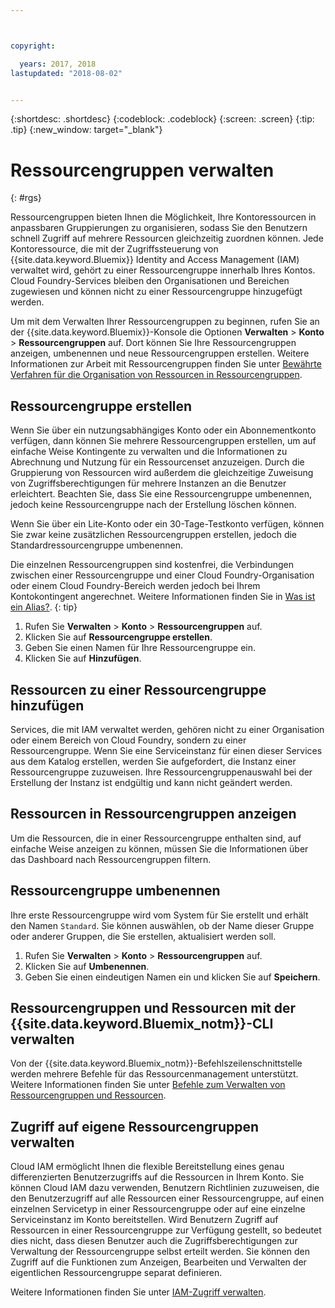 ```yaml
---



copyright:

  years: 2017, 2018
lastupdated: "2018-08-02"


---
```


{:shortdesc: .shortdesc}
{:codeblock: .codeblock}
{:screen: .screen}
{:tip: .tip}
{:new_window: target="_blank"}

# Ressourcengruppen verwalten
{: #rgs}

Ressourcengruppen bieten Ihnen die Möglichkeit, Ihre Kontoressourcen in anpassbaren Gruppierungen zu organisieren, sodass Sie den Benutzern schnell Zugriff auf mehrere Ressourcen gleichzeitig zuordnen können. Jede Kontoressource, die mit der Zugriffssteuerung von {{site.data.keyword.Bluemix}} Identity and Access Management (IAM) verwaltet wird, gehört zu einer Ressourcengruppe innerhalb Ihres Kontos. Cloud Foundry-Services bleiben den Organisationen und Bereichen zugewiesen und können nicht zu einer Ressourcengruppe hinzugefügt werden.

Um mit dem Verwalten Ihrer Ressourcengruppen zu beginnen, rufen Sie an der {{site.data.keyword.Bluemix}}-Konsole die Optionen **Verwalten** &gt; **Konto** &gt; **Ressourcengruppen** auf. Dort können Sie Ihre Ressourcengruppen anzeigen, umbenennen und neue Ressourcengruppen erstellen. Weitere Informationen zur Arbeit mit Ressourcengruppen finden Sie unter [Bewährte Verfahren für die Organisation von Ressourcen in Ressourcengruppen](/docs/resources/bestpractice_rgs.html#bp_resourcegroups).


## Ressourcengruppe erstellen

Wenn Sie über ein nutzungsabhängiges Konto oder ein Abonnementkonto verfügen, dann können Sie mehrere Ressourcengruppen erstellen, um auf einfache Weise Kontingente zu verwalten und die Informationen zu Abrechnung und Nutzung für ein Ressourcenset anzuzeigen. Durch die Gruppierung von Ressourcen wird außerdem die gleichzeitige Zuweisung von Zugriffsberechtigungen für mehrere Instanzen an die Benutzer erleichtert. Beachten Sie, dass Sie eine Ressourcengruppe umbenennen, jedoch keine Ressourcengruppe nach der Erstellung löschen können.

Wenn Sie über ein Lite-Konto oder ein 30-Tage-Testkonto verfügen, können Sie zwar keine zusätzlichen Ressourcengruppen erstellen, jedoch die Standardressourcengruppe umbenennen.

Die einzelnen Ressourcengruppen sind kostenfrei, die Verbindungen zwischen einer Ressourcengruppe und einer Cloud Foundry-Organisation oder einem Cloud Foundry-Bereich werden jedoch bei Ihrem Kontokontingent angerechnet. Weitere Informationen finden Sie in [Was ist ein Alias?](/docs/resources/connecting_apps.html#what_is_alias).
{: tip}

1. Rufen Sie **Verwalten** &gt; **Konto** &gt; **Ressourcengruppen** auf.
2. Klicken Sie auf **Ressourcengruppe erstellen**.
3. Geben Sie einen Namen für Ihre Ressourcengruppe ein.
4. Klicken Sie auf **Hinzufügen**.

## Ressourcen zu einer Ressourcengruppe hinzufügen

Services, die mit IAM verwaltet werden, gehören nicht zu einer Organisation oder einem Bereich von Cloud Foundry, sondern zu einer Ressourcengruppe. Wenn Sie eine Serviceinstanz für einen dieser Services aus dem Katalog erstellen, werden Sie aufgefordert, die Instanz einer Ressourcengruppe zuzuweisen. Ihre Ressourcengruppenauswahl bei der Erstellung der Instanz ist endgültig und kann nicht geändert werden.

## Ressourcen in Ressourcengruppen anzeigen

Um die Ressourcen, die in einer Ressourcengruppe enthalten sind, auf einfache Weise anzeigen zu können, müssen Sie die Informationen über das Dashboard nach Ressourcengruppen filtern.

## Ressourcengruppe umbenennen

Ihre erste Ressourcengruppe wird vom System für Sie erstellt und erhält den Namen `Standard`. Sie können auswählen, ob der Name dieser Gruppe oder anderer Gruppen, die Sie erstellen, aktualisiert werden soll.

1. Rufen Sie **Verwalten** &gt; **Konto** &gt; **Ressourcengruppen** auf.
2. Klicken Sie auf **Umbenennen**.
3. Geben Sie einen eindeutigen Namen ein und klicken Sie auf **Speichern**.

## Ressourcengruppen und Ressourcen mit der {{site.data.keyword.Bluemix_notm}}-CLI verwalten

Von der {{site.data.keyword.Bluemix_notm}}-Befehlszeilenschnittstelle werden mehrere Befehle für das Ressourcenmanagement unterstützt. Weitere Informationen finden Sie unter [Befehle zum Verwalten von Ressourcengruppen und Ressourcen](/docs/cli/reference/ibmcloud/cli_resource_group.html#ibmcloud_commands_resource).

## Zugriff auf eigene Ressourcengruppen verwalten

Cloud IAM ermöglicht Ihnen die flexible Bereitstellung eines genau differenzierten Benutzerzugriffs auf die Ressourcen in Ihrem Konto. Sie können Cloud IAM dazu verwenden, Benutzern Richtlinien zuzuweisen, die den Benutzerzugriff auf alle Ressourcen einer Ressourcengruppe, auf einen einzelnen Servicetyp in einer Ressourcengruppe oder auf eine einzelne Serviceinstanz im Konto bereitstellen. Wird Benutzern Zugriff auf Ressourcen in einer Ressourcengruppe zur Verfügung gestellt, so bedeutet dies nicht, dass diesen Benutzer auch die Zugriffsberechtigungen zur Verwaltung der Ressourcengruppe selbst erteilt werden. Sie können den Zugriff auf die Funktionen zum Anzeigen, Bearbeiten und Verwalten der eigentlichen Ressourcengruppe separat definieren.

Weitere Informationen finden Sie unter [IAM-Zugriff verwalten](/docs/iam/mngiam.html#iammanidaccser).
